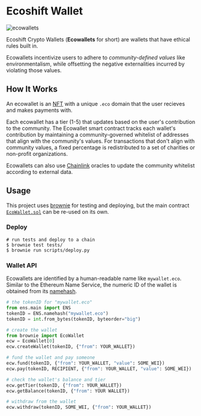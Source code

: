 # Ecoshift Wallet
![ecowallets](https://user-images.githubusercontent.com/48187500/143511469-b21b5f82-b739-44e1-ad56-ce07932d5d2d.png)

Ecoshift Crypto Wallets (**Ecowallets** for short) are wallets that have ethical rules built in.   

Ecowallets incentivize users to adhere to _community-defined values_ like environmentalism, while offsetting the negative externalities incurred by violating those values.  


## How It Works

An ecowallet is an [NFT](https://ethereum.org/en/nft/) with a unique `.eco` domain that the user recieves and makes payments with.   

Each ecowallet has a tier (1-5) that updates based on the user's contribution to the community. The Ecowallet smart contract tracks each wallet's contribution by maintaining a community-governed whitelist of addresses that align with the community's values. For transactions that don't align with community values, a fixed percentage is redistributed to a set of charities or non-profit organizations.  

Ecowallets can also use [Chainlink](https://chain.link/) oracles to update the community whitelist according to external data.  

## Usage

This project uses [brownie](https://github.com/eth-brownie/brownie) for testing and deploying, but the main contract [`EcoWallet.sol`](https://github.com/nalexai/ecoshift/blob/main/ecoshift/contracts/EcoWallet.sol) can be re-used on its own. 

### Deploy
```shell
# run tests and deploy to a chain
$ brownie test tests/
$ brownie run scripts/deploy.py
```

### Wallet API
Ecowallets are identified by a human-readable name like `mywallet.eco`. Similar to the Ethereum Name Service, the numeric ID of the wallet is obtained from its [namehash](https://docs.ens.domains/contract-api-reference/name-processing). 
```python
# the tokenID for "mywallet.eco"
from ens.main import ENS
tokenID = ENS.namehash("mywallet.eco")
tokenID = int.from_bytes(tokenID, byteorder="big")

# create the wallet
from brownie import EcoWallet
ecw = EcoWallet[0]
ecw.createWallet(tokenID, {"from": YOUR_WALLET})

# fund the wallet and pay someone
ecw.fund(tokenID, {"from": YOUR_WALLET, "value": SOME_WEI}) 
ecw.pay(tokenID, RECIPIENT, {"from": YOUR_WALLET, "value": SOME_WEI}) 

# check the wallet's balance and tier
ecw.getTier(tokenID, {"from": YOUR_WALLET})
ecw.getBalance(tokenID, {"from": YOUR WALLET})

# withdraw from the wallet
ecw.withdraw(tokenID, SOME_WEI, {"from": YOUR_WALLET})

```
